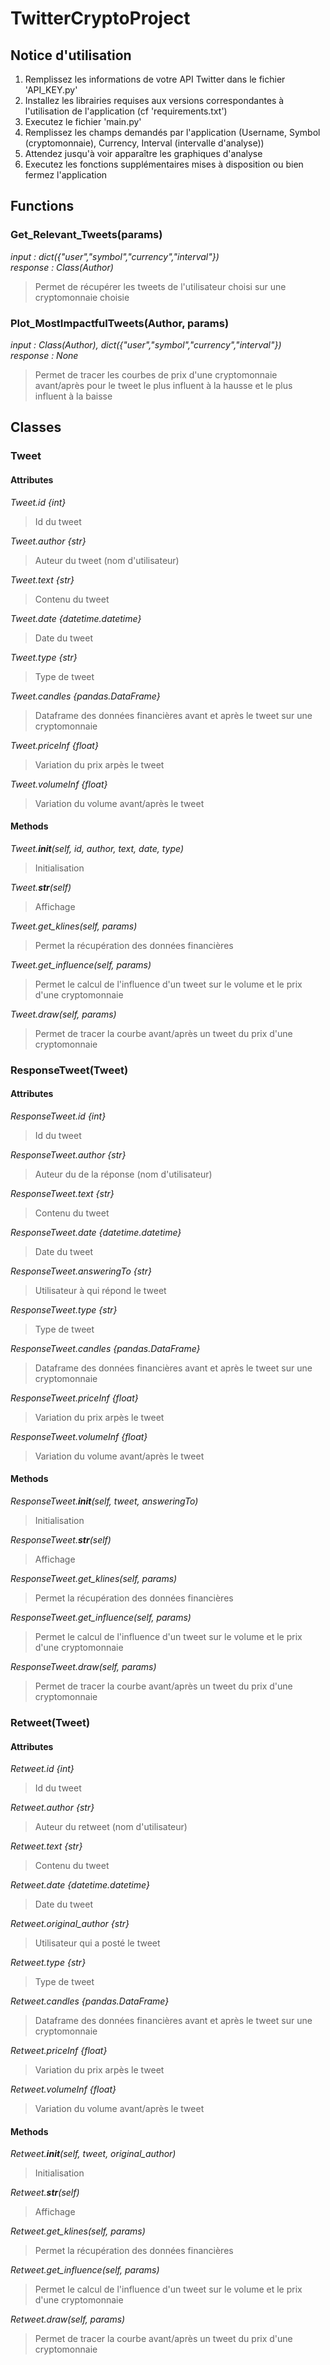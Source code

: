 # TwitterCryptoProject

## Notice d'utilisation

1. Remplissez les informations de votre API Twitter dans le fichier 'API_KEY.py'
2. Installez les librairies requises aux versions correspondantes à l'utilisation de l'application (cf 'requirements.txt')
3. Executez le fichier 'main.py'
4. Remplissez les champs demandés par l'application (Username, Symbol (cryptomonnaie), Currency, Interval (intervalle d'analyse))
5. Attendez jusqu'à voir apparaître les graphiques d'analyse
6. Executez les fonctions supplémentaires mises à disposition ou bien fermez l'application

## Functions

### Get_Relevant_Tweets(params)
<i>input : dict({"user","symbol","currency","interval"})</i> <br>
<i>response : Class(Author)</i> <br>
> Permet de récupérer les tweets de l'utilisateur choisi sur une cryptomonnaie choisie <br>

### Plot_MostImpactfulTweets(Author, params)
<i>input : Class(Author), dict({"user","symbol","currency","interval"})</i> <br>
<i>response : None</i>
> Permet de tracer les courbes de prix d'une cryptomonnaie avant/après pour le tweet le plus influent à la hausse et le plus influent à la baisse <br>

## Classes

### Tweet

#### Attributes

<i>Tweet.id {int}</i> <br>
> Id du tweet <br>

<i>Tweet.author {str}</i> <br>
> Auteur du tweet (nom d'utilisateur) <br>

<i>Tweet.text {str}</i> <br>
> Contenu du tweet <br>

<i>Tweet.date {datetime.datetime}</i> <br>
> Date du tweet <br>

<i>Tweet.type {str}</i> <br>
> Type de tweet <br>

<i>Tweet.candles {pandas.DataFrame}</i> <br>
> Dataframe des données financières avant et après le tweet sur une cryptomonnaie <br>

<i>Tweet.priceInf {float}</i> <br>
> Variation du prix arpès le tweet <br>

<i>Tweet.volumeInf {float}</i> <br>
> Variation du volume avant/après le tweet <br>

#### Methods

<i>Tweet.__init__(self, id, author, text, date, type)</i> <br>
> Initialisation <br>

<i>Tweet.__str__(self)</i> <br>
> Affichage <br>

<i>Tweet.get_klines(self, params)</i> <br>
> Permet la récupération des données financières <br>

<i>Tweet.get_influence(self, params)</i> <br>
> Permet le calcul de l'influence d'un tweet sur le volume et le prix d'une cryptomonnaie <br>

<i>Tweet.draw(self, params)</i> <br>
> Permet de tracer la courbe avant/après un tweet du prix d'une cryptomonnaie <br>

### ResponseTweet(Tweet)

#### Attributes

<i>ResponseTweet.id {int}</i> <br>
> Id du tweet <br>

<i>ResponseTweet.author {str}</i> <br>
> Auteur du de la réponse (nom d'utilisateur) <br>

<i>ResponseTweet.text {str}</i> <br>
> Contenu du tweet <br>

<i>ResponseTweet.date {datetime.datetime}</i> <br>
> Date du tweet <br>

<i>ResponseTweet.answeringTo {str}</i> <br>
> Utilisateur à qui répond le tweet <br>

<i>ResponseTweet.type {str}</i> <br>
> Type de tweet <br>

<i>ResponseTweet.candles {pandas.DataFrame}</i> <br>
> Dataframe des données financières avant et après le tweet sur une cryptomonnaie <br>

<i>ResponseTweet.priceInf {float}</i> <br>
> Variation du prix arpès le tweet <br>

<i>ResponseTweet.volumeInf {float}</i> <br>
> Variation du volume avant/après le tweet <br>

#### Methods

<i>ResponseTweet.__init__(self, tweet, answeringTo)</i> <br>
> Initialisation <br>

<i>ResponseTweet.__str__(self)</i> <br>
> Affichage <br>

<i>ResponseTweet.get_klines(self, params)</i> <br>
> Permet la récupération des données financières <br>

<i>ResponseTweet.get_influence(self, params)</i> <br>
> Permet le calcul de l'influence d'un tweet sur le volume et le prix d'une cryptomonnaie <br>

<i>ResponseTweet.draw(self, params)</i> <br>
> Permet de tracer la courbe avant/après un tweet du prix d'une cryptomonnaie <br>

### Retweet(Tweet)

#### Attributes

<i>Retweet.id {int}</i> <br>
> Id du tweet <br>

<i>Retweet.author {str}</i> <br>
> Auteur du retweet (nom d'utilisateur) <br>

<i>Retweet.text {str}</i> <br>
> Contenu du tweet <br>

<i>Retweet.date {datetime.datetime}</i> <br>
> Date du tweet <br>

<i>Retweet.original_author {str}</i> <br>
> Utilisateur qui a posté le tweet <br>

<i>Retweet.type {str}</i> <br>
> Type de tweet <br>

<i>Retweet.candles {pandas.DataFrame}</i> <br>
> Dataframe des données financières avant et après le tweet sur une cryptomonnaie <br>

<i>Retweet.priceInf {float}</i> <br>
> Variation du prix arpès le tweet <br>

<i>Retweet.volumeInf {float}</i> <br>
> Variation du volume avant/après le tweet <br>

#### Methods

<i>Retweet.__init__(self, tweet, original_author)</i> <br>
> Initialisation <br>

<i>Retweet.__str__(self)</i> <br>
> Affichage <br>

<i>Retweet.get_klines(self, params)</i> <br>
> Permet la récupération des données financières <br>

<i>Retweet.get_influence(self, params)</i> <br>
> Permet le calcul de l'influence d'un tweet sur le volume et le prix d'une cryptomonnaie <br>

<i>Retweet.draw(self, params)</i> <br>
> Permet de tracer la courbe avant/après un tweet du prix d'une cryptomonnaie <br>
